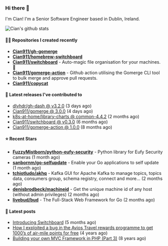 ### Hi there 👋

I'm Cian! I'm a Senior Software Engineer based in Dublin, Ireland.

![Cian's github stats](https://github-readme-stats.vercel.app/api?username=CIan911&theme=dracula&show_icons=true)

#### 👨‍💻 Repositories I created recently
- **[Cian911/gh-gomerge](https://github.com/Cian911/gh-gomerge)**
- **[Cian911/homebrew-switchboard](https://github.com/Cian911/homebrew-switchboard)**
- **[Cian911/switchboard](https://github.com/Cian911/switchboard)** - Auto-magic file organisation for your machines. :open_file_folder:
- **[Cian911/gomerge-action](https://github.com/Cian911/gomerge-action)** - Github action utilising the Gomerge CLI tool to bulk merge and approve pull requests. 
- **[Cian911/copycat](https://github.com/Cian911/copycat)**

#### 🚀 Latest releases I've contributed to


- [dlvhdr/gh-dash @ v3.2.0](https://github.com/dlvhdr/gh-dash/releases/tag/v3.2.0) (3 days ago)
- [Cian911/gomerge @ 3.0.0](https://github.com/Cian911/gomerge/releases/tag/3.0.0) (4 days ago)
- [k8s-at-home/library-charts @ common-4.4.2](https://github.com/k8s-at-home/library-charts/releases/tag/common-4.4.2) (2 months ago)
- [Cian911/switchboard @ v0.3.0](https://github.com/Cian911/switchboard/releases/tag/v0.3.0) (6 months ago)
- [Cian911/gomerge-action @ 1.0.0](https://github.com/Cian911/gomerge-action/releases/tag/1.0.0) (8 months ago)

#### ⭐ Recent Stars


- **[FuzzyMistborn/python-eufy-security](https://github.com/FuzzyMistborn/python-eufy-security)** - Python library for Eufy Security cameras (1 month ago)
- **[sanbornm/go-selfupdate](https://github.com/sanbornm/go-selfupdate)** - Enable your Go applications to self update (1 month ago)
- **[tchiotludo/akhq](https://github.com/tchiotludo/akhq)** - Kafka GUI for Apache Kafka to manage topics, topics data, consumers group, schema registry, connect and more... (2 months ago)
- **[denisbrodbeck/machineid](https://github.com/denisbrodbeck/machineid)** - Get the unique machine id of any host (without admin privileges) (2 months ago)
- **[livebud/bud](https://github.com/livebud/bud)** - The Full-Stack Web Framework for Go (2 months ago)

#### 📄 Latest posts
- [Introducing Switchboard](https://ciangallagher.me/2022/01/28/Introducing-switchboard/) (5 months ago)
- [How I exploited a bug in the Avios Travel rewards programme to get 1000’s of air-mile points for free](https://ciangallagher.me/2018/04/21/How-i-exploited-a-bug-in-the-avios-travel-rewards-system/) (4 years ago)
- [Building your own MVC Framework in PHP (Part 3)](https://ciangallagher.me/2013/11/03/Building-your-own-mvc-framework-in-php-part-3/) (8 years ago)

